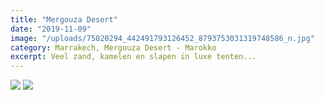```yaml
---
title: "Mergouza Desert"
date: "2019-11-09"
image: "/uploads/75020294_442491793126452_8793753031319748586_n.jpg"
category: Marrakech, Mergouza Desert - Marokko
excerpt: Veel zand, kamelen en slapen in luxe tenten...
---
```


![](/uploads/Screenshot_2020-05-25_at_16.39.28.png)
![](/uploads/Screenshot_2020-05-25_at_16.39.36.png)
